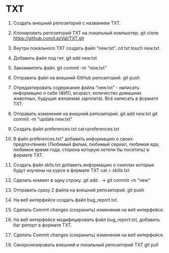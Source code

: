# TXT
1. Создать внешний репозиторий c названием TXT.
2. Клонировать репозиторий TXT на локальный компьютер.
    git clone https://github.com/LazVal/TXT.git

3. Внутри локального TXT создать файл “new.txt”.
    cd txt
    touch new.txt

4. Добавить файл под гит.
    git add new.txt

5. Закоммитить файл.
    git commit -m "new.txt"

6. Отправить файл на внешний GitHub репозиторий.
    git push

7. Отредактировать содержание файла “new.txt” - написать информацию о себе (ФИО, возраст, количество домашних животных, будущая желаемая зарплата). Всё написать в формате TXT.
8. Отправить изменения на внешний репозиторий.
     git add new.txt
     git commit -m "update new.txt"

9. Создать файл preferences.txt
    cat>preferences.txt

10. В файл preferences.txt” добавить информацию о своих предпочтениях (Любимый фильм, любимый сериал, любимая еда, любимое время года, сторона которую хотели бы посетить) в формате TXT.

11. Создать файл sklls.txt добавить информацию о скиллах которые будут изучены на курсе в формате TXT
    cat > skills.txt

12. Сделать коммит в одну строку.
    git add . -> git commit -m "new"

13. Отправить сразу 2 файла на внешний репозиторий.
    git push
14. На веб интерфейсе создать файл bug_report.txt.
15. Сделать Commit changes (сохранить) изменения на веб интерфейсе.
16. На веб интерфейсе модифицировать файл bug_report.txt, добавить баг репорт в формате TXT.
17. Сделать Commit changes (сохранить) изменения на веб интерфейсе.
18. Синхронизировать внешний и локальный репозиторий TXT
    git pull
